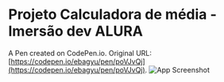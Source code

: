 # Projeto Calculadora de média - Imersão dev ALURA

A Pen created on CodePen.io. Original URL: [https://codepen.io/ebagyu/pen/poVJvQj](https://codepen.io/ebagyu/pen/poVJvQj).
![App Screenshot](https://cdn.discordapp.com/attachments/801582592137625684/1016518809730949151/unknown.png)

